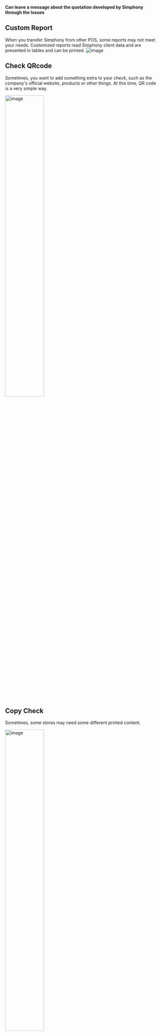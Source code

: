 **Can leave a message about the quotation developed by Simphony through the Issues**


## Custom Report
When you transfer Simphony from other POS, some reports may not meet your needs. Customized reports read Simphony client data and are presented in tables and can be printed.
![image](https://user-images.githubusercontent.com/118798499/203258039-c35a3940-d666-43b1-964b-c5b2da67fe57.png)

## Check QRcode
Sometimes, you want to add something extra to your check, such as the company's official website, products or other things. At this time, QR code is a very simple way.

<img src="https://user-images.githubusercontent.com/118798499/203263081-5a1b09bf-c1c1-430f-bfa7-6377f3605886.png" alt="image" style="width:50%;" />  

## Copy Check
Sometimes, some stores may need some different printed content.

<img src="https://user-images.githubusercontent.com/118798499/203265913-726bc57c-991b-4214-a5e6-8e3d5374fde5.png" alt="image" style="width:50%;" />  

## Pad Ordering
Android or IOS Pad orders to Simphony

## WeChat Ordering
Only Chinese users are supported

<img src="https://user-images.githubusercontent.com/118798499/203459729-b3fe6ce1-5794-4da4-836a-e3e236f01da3.jpg" alt="image" style="width:25%" /><img src="https://user-images.githubusercontent.com/118798499/203459734-5f77fc4d-ee04-46ab-801f-c5ec6666edf4.jpg" alt="image" style="width:25%" /><img src="https://user-images.githubusercontent.com/118798499/203459744-2b010525-a915-497d-9894-3da9bc1ecf56.jpg" alt="image" style="width:25%" /><img src="https://user-images.githubusercontent.com/118798499/203459749-b6bec278-bd4c-4bbb-8476-3552f93c8425.jpg" alt="image" style="width:25%" />


## More
For more information, please leave a message at Issues.
Thanks.

## Contact
Welcome to contact!  

<a href="mailto:zhanglizero99@gmail.com" target="_blank">Email</a>
